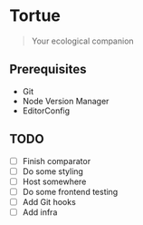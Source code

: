 # Tortue

> Your ecological companion

## Prerequisites

- Git
- Node Version Manager
- EditorConfig

## TODO

- [ ] Finish comparator
- [ ] Do some styling
- [ ] Host somewhere
- [ ] Do some frontend testing
- [ ] Add Git hooks
- [ ] Add infra
